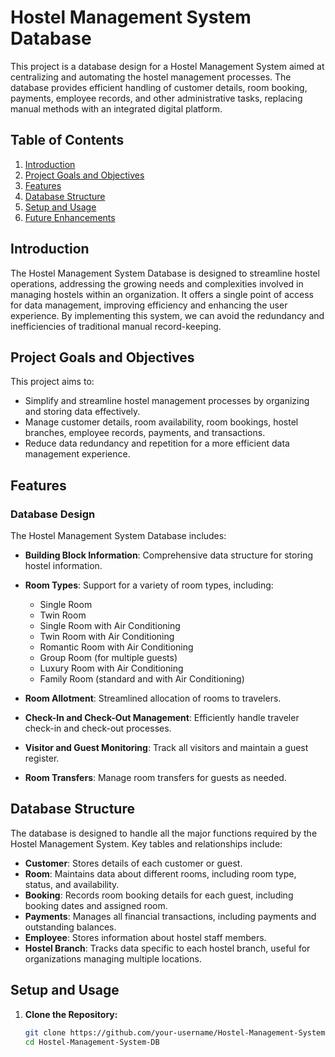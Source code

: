 # Hostel Management System Database

This project is a database design for a Hostel Management System aimed at centralizing and automating the hostel management processes. The database provides efficient handling of customer details, room booking, payments, employee records, and other administrative tasks, replacing manual methods with an integrated digital platform.

## Table of Contents
1. [Introduction](#introduction)
2. [Project Goals and Objectives](#project-goals-and-objectives)
3. [Features](#features)
4. [Database Structure](#database-structure)
5. [Setup and Usage](#setup-and-usage)
6. [Future Enhancements](#future-enhancements)

## Introduction
The Hostel Management System Database is designed to streamline hostel operations, addressing the growing needs and complexities involved in managing hostels within an organization. It offers a single point of access for data management, improving efficiency and enhancing the user experience. By implementing this system, we can avoid the redundancy and inefficiencies of traditional manual record-keeping.

## Project Goals and Objectives
This project aims to:
- Simplify and streamline hostel management processes by organizing and storing data effectively.
- Manage customer details, room availability, room bookings, hostel branches, employee records, payments, and transactions.
- Reduce data redundancy and repetition for a more efficient data management experience.

## Features
### Database Design
The Hostel Management System Database includes:
- **Building Block Information**: Comprehensive data structure for storing hostel information.
- **Room Types**: Support for a variety of room types, including:
  - Single Room
  - Twin Room
  - Single Room with Air Conditioning
  - Twin Room with Air Conditioning
  - Romantic Room with Air Conditioning
  - Group Room (for multiple guests)
  - Luxury Room with Air Conditioning
  - Family Room (standard and with Air Conditioning)

- **Room Allotment**: Streamlined allocation of rooms to travelers.
- **Check-In and Check-Out Management**: Efficiently handle traveler check-in and check-out processes.
- **Visitor and Guest Monitoring**: Track all visitors and maintain a guest register.
- **Room Transfers**: Manage room transfers for guests as needed.

## Database Structure
The database is designed to handle all the major functions required by the Hostel Management System. Key tables and relationships include:
- **Customer**: Stores details of each customer or guest.
- **Room**: Maintains data about different rooms, including room type, status, and availability.
- **Booking**: Records room booking details for each guest, including booking dates and assigned room.
- **Payments**: Manages all financial transactions, including payments and outstanding balances.
- **Employee**: Stores information about hostel staff members.
- **Hostel Branch**: Tracks data specific to each hostel branch, useful for organizations managing multiple locations.

## Setup and Usage
1. **Clone the Repository:**
   ```bash
   git clone https://github.com/your-username/Hostel-Management-System-DB.git
   cd Hostel-Management-System-DB
